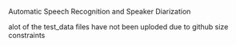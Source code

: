 

Automatic Speech Recognition and Speaker Diarization

alot of the test_data files have not been uploded due to github size constraints
